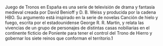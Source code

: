 Juego de Tronos en España es una serie de televisión de drama y fantasía medieval creada por David Benioff y D. B. Weiss y producida por la cadena HBO. Su argumento está inspirado en la serie de novelas Canción de hielo y fuego, escrita por el estadounidense George R. R. Martin, y relata las vivencias de un grupo de personajes de distintas casas nobiliarias en el continente ficticio de Poniente para tener el control del Trono de Hierro y gobernar los siete reinos que conforman el territorio.1